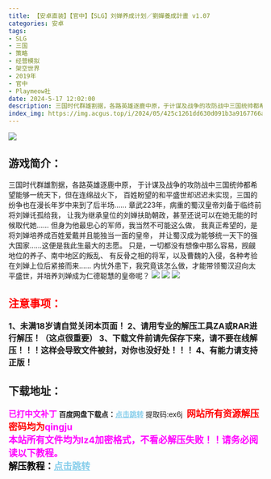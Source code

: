 ```yaml
---
title: 【安卓直装】【官中】【SLG】刘婵养成计划／劉嬋養成計畫 v1.07
categories: 安卓
tags:
- SLG
- 三国
- 策略
- 经营模拟
- 架空世界
- 2019年
- 官中
- Playmeow社
date: 2024-5-17 12:02:00
description: 三国时代群雄割据，各路英雄逐鹿中原，于计谋及战争的攻防战中三国统帅都希望能够一统天下，但在连绵战火下，百姓盼望的和平盛世却迟迟未实现，三国的纷争也在漫长年岁中来到了后半场……章武223年，病重的蜀汉皇帝刘备于临终前将刘婵讬孤给我，让我为继承皇位的刘婵扶助朝政，甚至还说可以在她无能的时候取代她……
index_img: https://img.acgus.top/i/2024/05/425c1261dd630d091b3a9167766a5d0d.webp
---
```

![](https://img.acgus.top/i/2024/05/425c1261dd630d091b3a9167766a5d0d.webp)
## 游戏简介：
三国时代群雄割据，各路英雄逐鹿中原，
于计谋及战争的攻防战中三国统帅都希望能够一统天下，但在连绵战火下，
百姓盼望的和平盛世却迟迟未实现，三国的纷争也在漫长年岁中来到了后半场……
章武223年，病重的蜀汉皇帝刘备于临终前将刘婵讬孤给我，
让我为继承皇位的刘婵扶助朝政，甚至还说可以在她无能的时候取代她……
但身为他最忠心的军师，我当然不可能这么做，
我真正希望的，是将刘婵培养成百姓爱戴并且能独当一面的皇帝，
并让蜀汉成为能够统一天下的强大国家……这便是我此生最大的志愿。
只是，一切都没有想像中那么容易，觊觎地位的养子、南中地区的叛乱、
有反骨之相的将军，以及曹魏的入侵，各种考验在刘婵上位后紧接而来……
内忧外患下，我究竟该怎么做，才能带领蜀汉迎向太平盛世，并培养刘婵成为仁德聪慧的皇帝呢？
![](https://img.acgus.top/i/2024/05/9f5e8e94e04dec5665f6d3967d950b63.webp)
![](https://img.acgus.top/i/2024/05/e10b1be52c27652c8daada4058975435.webp)
![](https://img.acgus.top/i/2024/05/9bfad7b4fa28e9ae0cb23d59279f97a1.webp)









## <font color=#FF0000 >注意事项：</font>
<font size=3><b>1、未满18岁请自觉关闭本页面！
2、请用专业的解压工具ZA或RAR进行解压！（这点很重要）
3、下载文件前请先保存下来，请不要在线解压！！！这样会导致文件被封，对你也没好处！！！
4、有能力请支持正版！</b></font>

## 下载地址：
<font color=#FF00FF size=3>**已打中文补丁**</font>
<b>百度网盘下载点：</b><a href="https://pan.baidu.com/s/1_QW9MplhorCOrM_J6_ORcg?pwd=ex6j" style="color: #87CEEB;"><b>点击跳转</b></a> 提取码:ex6j
<a style="padding: 0" href="https://post.qingju.org/AD/"><img style="max-width:100%" src="https://img.acgus.top/i/2024/07/478f689b8021d8d499ab43d21acf137a.gif" alt=""></a>
<b><font color=#FF0000 size=4>网站所有资源解压密码均为</b></font><b><font color=#FF00FF size=4>qingju</font><font color=#FF0000 ></font></b><br><b><font color=#FF00FF size=4>本站所有文件均为lz4加密格式，不看必解压失败！！请务必阅读以下教程。</b></font><br><b><font color=#000 size=4>解压教程：</b><a href="https://post.qingju.org/tutorial/000/" style="color: #87CEEB;"><b>点击跳转</b></a>
